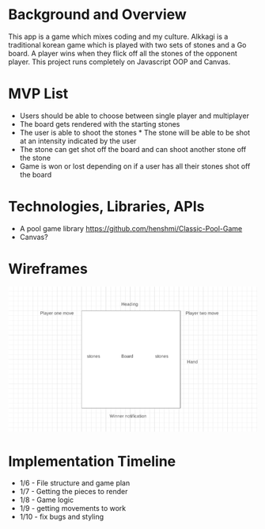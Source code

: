 # Background and Overview
This app is a game which mixes coding and my culture. Alkkagi is a traditional korean game which is played with two sets of stones and a Go board. A player wins when they flick off all the stones of the opponent player. This project runs completely on Javascript OOP and Canvas.

# MVP List
* Users should be able to choose between single player and multiplayer
* The board gets rendered with the starting stones
* The user is able to shoot the stones
* The stone will be able to be shot at an intensity indicated by the user
* The stone can get shot off the board and can shoot another stone off the stone
* Game is won or lost depending on if a user has all their stones shot off the board

# Technologies, Libraries, APIs
* A pool game library https://github.com/henshmi/Classic-Pool-Game
* Canvas?

# Wireframes
![Wireframe](wireframe.png)

# Implementation Timeline
* 1/6 - File structure and game plan
* 1/7 - Getting the pieces to render
* 1/8 - Game logic
* 1/9 - getting movements to work
* 1/10 - fix bugs and styling
